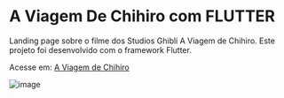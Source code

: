 # A Viagem De Chihiro com FLUTTER
Landing page sobre o filme dos Studios Ghibli A Viagem de Chihiro. Este projeto foi desenvolvido com o framework Flutter.

Acesse em: <a href="https://isabelafagundes.github.io/portfolio-de-projetos/](https://isabelafagundes.github.io/a-viagem-de-chihiro-FLUTTER/" Target="_blank">A Viagem de Chihiro<a>

![image](https://github.com/isabelafagundes/a-viagem-de-chihiro-FLUTTER/assets/104397121/a9819c8e-8416-427d-abc1-8f0f7425c7e3)
